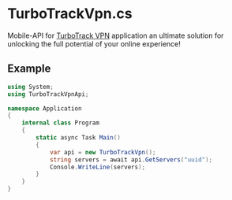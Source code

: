 # TurboTrackVpn.cs
Mobile-API for [TurboTrack VPN](https://play.google.com/store/apps/details?id=com.turbotrackvpn) application an ultimate solution for unlocking the full potential of your online experience!

## Example
```cs
using System;
using TurboTrackVpnApi;

namespace Application
{
    internal class Program
    {
        static async Task Main()
        {
            var api = new TurboTrackVpn();
            string servers = await api.GetServers("uuid");
            Console.WriteLine(servers);
        }
    }
}
```
